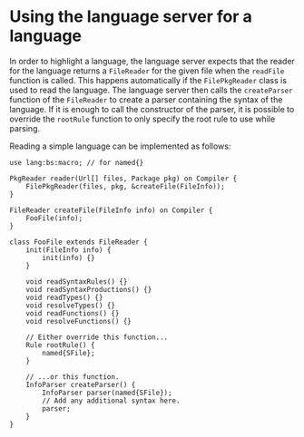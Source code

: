 Using the language server for a language
==========================================

In order to highlight a language, the language server expects that the reader for the language
returns a `FileReader` for the given file when the `readFile` function is called. This happens
automatically if the `FilePkgReader` class is used to read the language. The language server then
calls the `createParser` function of the `FileReader` to create a parser containing the syntax of
the language. If it is enough to call the constructor of the parser, it is possible to override the
`rootRule` function to only specify the root rule to use while parsing.

Reading a simple language can be implemented as follows:

```bs
use lang:bs:macro; // for named{}

PkgReader reader(Url[] files, Package pkg) on Compiler {
	FilePkgReader(files, pkg, &createFile(FileInfo));
}

FileReader createFile(FileInfo info) on Compiler {
	FooFile(info);
}

class FooFile extends FileReader {
	init(FileInfo info) {
		init(info) {}
	}

	void readSyntaxRules() {}
	void readSyntaxProductions() {}
	void readTypes() {}
	void resolveTypes() {}
	void readFunctions() {}
	void resolveFunctions() {}

	// Either override this function...
	Rule rootRule() {
		named{SFile};
	}

	// ...or this function.
	InfoParser createParser() {
		InfoParser parser(named{SFile});
		// Add any additional syntax here.
		parser;
	}
}
```
